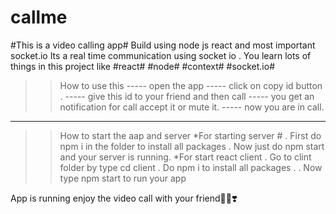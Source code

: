 # callme
#This is a video calling app#
Build using node js react and most important socket.io
Its a real time communication using socket io .
You learn lots of things in this project like
#react# #node# #context# #socket.io#

>>How to use this
----- open the app 
----- click on copy id button .
----- give this id to your friend and then call
----- you get an notification for call accept it or mute it.
----- now you are in call.


_____________________
>> How to start the aap and server 
*For starting server #
    . First do npm i in the folder to install all packages
    . Now just do npm start and your server is running.
*For start react client 
    . Go to clint folder by type cd client
    . Do npm i to install all packages .
    . Now type npm start to run your app 

App is running enjoy the video call with your friend🤗🤗❣️
